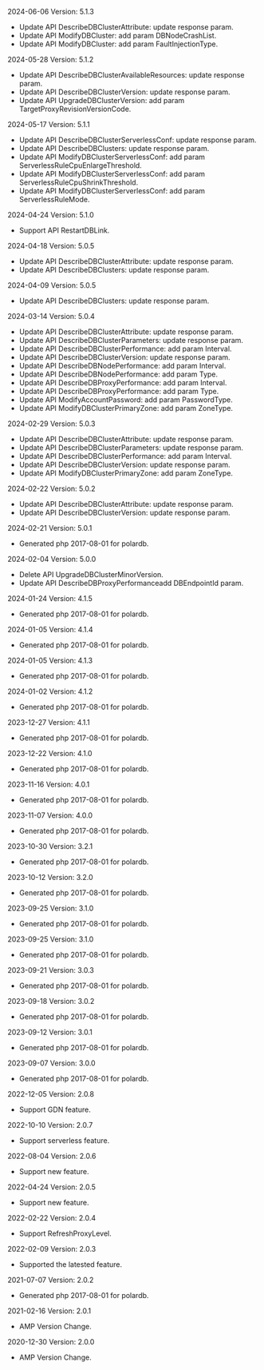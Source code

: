 2024-06-06 Version: 5.1.3
- Update API DescribeDBClusterAttribute: update response param.
- Update API ModifyDBCluster: add param DBNodeCrashList.
- Update API ModifyDBCluster: add param FaultInjectionType.


2024-05-28 Version: 5.1.2
- Update API DescribeDBClusterAvailableResources: update response param.
- Update API DescribeDBClusterVersion: update response param.
- Update API UpgradeDBClusterVersion: add param TargetProxyRevisionVersionCode.


2024-05-17 Version: 5.1.1
- Update API DescribeDBClusterServerlessConf: update response param.
- Update API DescribeDBClusters: update response param.
- Update API ModifyDBClusterServerlessConf: add param ServerlessRuleCpuEnlargeThreshold.
- Update API ModifyDBClusterServerlessConf: add param ServerlessRuleCpuShrinkThreshold.
- Update API ModifyDBClusterServerlessConf: add param ServerlessRuleMode.


2024-04-24 Version: 5.1.0
- Support API RestartDBLink.


2024-04-18 Version: 5.0.5
- Update API DescribeDBClusterAttribute: update response param.
- Update API DescribeDBClusters: update response param.


2024-04-09 Version: 5.0.5
- Update API DescribeDBClusters: update response param.


2024-03-14 Version: 5.0.4
- Update API DescribeDBClusterAttribute: update response param.
- Update API DescribeDBClusterParameters: update response param.
- Update API DescribeDBClusterPerformance: add param Interval.
- Update API DescribeDBClusterVersion: update response param.
- Update API DescribeDBNodePerformance: add param Interval.
- Update API DescribeDBNodePerformance: add param Type.
- Update API DescribeDBProxyPerformance: add param Interval.
- Update API DescribeDBProxyPerformance: add param Type.
- Update API ModifyAccountPassword: add param PasswordType.
- Update API ModifyDBClusterPrimaryZone: add param ZoneType.


2024-02-29 Version: 5.0.3
- Update API DescribeDBClusterAttribute: update response param.
- Update API DescribeDBClusterParameters: update response param.
- Update API DescribeDBClusterPerformance: add param Interval.
- Update API DescribeDBClusterVersion: update response param.
- Update API ModifyDBClusterPrimaryZone: add param ZoneType.


2024-02-22 Version: 5.0.2
- Update API DescribeDBClusterAttribute: update response param.
- Update API DescribeDBClusterVersion: update response param.


2024-02-21 Version: 5.0.1
- Generated php 2017-08-01 for polardb.

2024-02-04 Version: 5.0.0
- Delete API UpgradeDBClusterMinorVersion.
- Update API DescribeDBProxyPerformanceadd DBEndpointId param.


2024-01-24 Version: 4.1.5
- Generated php 2017-08-01 for polardb.

2024-01-05 Version: 4.1.4
- Generated php 2017-08-01 for polardb.

2024-01-05 Version: 4.1.3
- Generated php 2017-08-01 for polardb.

2024-01-02 Version: 4.1.2
- Generated php 2017-08-01 for polardb.

2023-12-27 Version: 4.1.1
- Generated php 2017-08-01 for polardb.

2023-12-22 Version: 4.1.0
- Generated php 2017-08-01 for polardb.

2023-11-16 Version: 4.0.1
- Generated php 2017-08-01 for polardb.

2023-11-07 Version: 4.0.0
- Generated php 2017-08-01 for polardb.

2023-10-30 Version: 3.2.1
- Generated php 2017-08-01 for polardb.

2023-10-12 Version: 3.2.0
- Generated php 2017-08-01 for polardb.

2023-09-25 Version: 3.1.0
- Generated php 2017-08-01 for polardb.

2023-09-25 Version: 3.1.0
- Generated php 2017-08-01 for polardb.

2023-09-21 Version: 3.0.3
- Generated php 2017-08-01 for polardb.

2023-09-18 Version: 3.0.2
- Generated php 2017-08-01 for polardb.

2023-09-12 Version: 3.0.1
- Generated php 2017-08-01 for polardb.

2023-09-07 Version: 3.0.0
- Generated php 2017-08-01 for polardb.

2022-12-05 Version: 2.0.8
- Support GDN feature.

2022-10-10 Version: 2.0.7
- Support serverless feature.

2022-08-04 Version: 2.0.6
- Support new feature.

2022-04-24 Version: 2.0.5
- Support new feature.

2022-02-22 Version: 2.0.4
 - Support RefreshProxyLevel.

2022-02-09 Version: 2.0.3
- Supported the latested feature.

2021-07-07 Version: 2.0.2
- Generated php 2017-08-01 for polardb.

2021-02-16 Version: 2.0.1
- AMP Version Change.

2020-12-30 Version: 2.0.0
- AMP Version Change.

